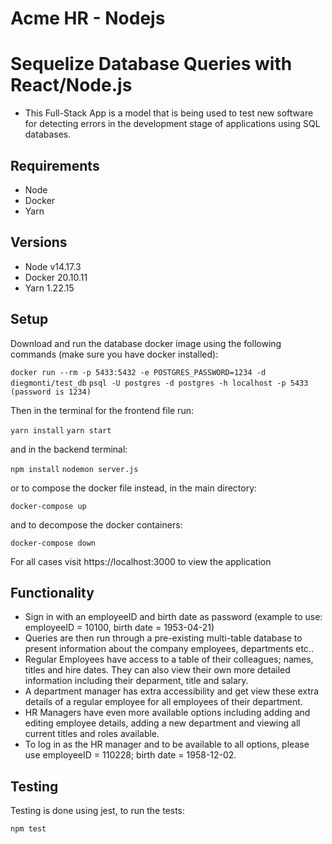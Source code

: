 # Acme HR - Nodejs

# Sequelize Database Queries with React/Node.js

- This Full-Stack App is a model that is being used to test new software for detecting errors in the development stage of applications using SQL databases.

## Requirements

- Node
- Docker
- Yarn

## Versions

- Node v14.17.3
- Docker 20.10.11
- Yarn 1.22.15

## Setup

Download and run the database docker image using the following commands (make sure you have docker installed):

``` docker run --rm -p 5433:5432 -e POSTGRES_PASSWORD=1234 -d diegmonti/test_db ```
``` psql -U postgres -d postgres -h localhost -p 5433 (password is 1234) ```

Then in the terminal for the frontend file run:

``` yarn install ```
``` yarn start ```

and in the backend terminal:

``` npm install ```
``` nodemon server.js ```

or to compose the docker file instead, in the main directory:

``` docker-compose up ```

and to decompose the docker containers:

``` docker-compose down ```

For all cases visit https://localhost:3000 to view the application


## Functionality 

- Sign in with an employeeID and birth date as password (example to use: employeeID = 10100, birth date = 1953-04-21)
- Queries are then run through a pre-existing multi-table database to present information about the company employees, departments etc..
- Regular Employees have access to a table of their colleagues; names, titles and hire dates. They can also view their own more detailed information including their deparment, title and salary.
- A department manager has extra accessibility and get view these extra details of a regular employee for all employees of their department. 
- HR Managers have even more available options including adding and editing employee details, adding a new department and viewing all current titles and roles available.
- To log in as the HR manager and to be available to all options, please use employeeID = 110228; birth date = 1958-12-02. 

## Testing

Testing is done using jest, to run the tests:

``` npm test ```
